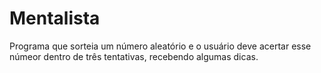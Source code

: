# Mentalista 

Programa que sorteia um número aleatório e o usuário deve acertar esse númeor dentro de três tentativas, recebendo algumas dicas.
